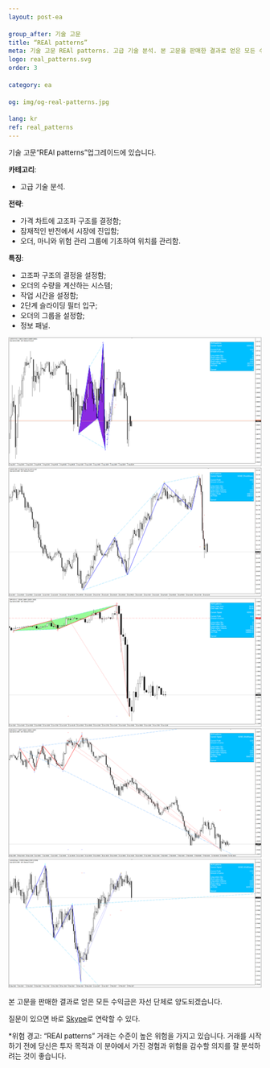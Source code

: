 ```yaml
---
layout: post-ea

group_after: 기술 고문 
title: “REAl patterns”
meta: 기술 고문 REAl patterns. 고급 기술 분석. 본 고문을 판매한 결과로 얻은 모든 수익금은 자선 단체로 양도되겠습니다.
logo: real_patterns.svg
order: 3

category: ea

og: img/og-real-patterns.jpg

lang: kr
ref: real_patterns
---
```


기술 고문“REAl patterns”업그레이드에 있습니다.


**카테고리**:
  - 고급 기술 분석.

**전략**:
  - 가격 차트에 고조파 구조를 결정함;
  - 잠재적인 반전에서 시장에 진입함;
  - 오더, 마니와 위험 관리 그룹에 기초하여 위치를 관리함.

**특징**:
  - 고조파 구조의 결정을 설정함;
  - 오더의 수량을 계산하는 시스템;
  - 작업 시간을 설정함;
  - 2단계 슬라이딩 필터 입구;
  - 오더의 그룹을 설정함;
  - 정보 패널.

<a data-fancybox="gallery" href="/img/ea/en/ENG - USDCHF M15 (2017).png"><img src="/img/ea/en/ENG - USDCHF M15 (2017).png" alt=""></a>
<a data-fancybox="gallery" href="/img/ea/en/ENG - USDJPY M30 (2017).png"><img src="/img/ea/en/ENG - USDJPY M30 (2017).png" alt=""></a>
<a data-fancybox="gallery" href="/img/ea/en/ENG - GBPUSD H1 (2016).png"><img src="/img/ea/en/ENG - GBPUSD H1 (2016).png" alt=""></a>
<a data-fancybox="gallery" href="/img/ea/en/ENG - EURUSD H4 (2010).png"><img src="/img/ea/en/ENG - EURUSD H4 (2010).png" alt=""></a>
<a data-fancybox="gallery" href="/img/ea/en/ENG - AUDUSD D1 (2016-2017).png"><img src="/img/ea/en/ENG - AUDUSD D1 (2016-2017).png" alt=""></a>

본 고문을 판매한 결과로 얻은 모든 수익금은 자선 단체로 양도되겠습니다.

질문이 있으면 바로 <a href="skype:chutkoy89?chat" target="_blank">Skype</a>로 연락할 수 있다.

*위험 경고: “REAl patterns” 거래는 수준이 높은 위험을 가지고 있습니다. 거래를 시작하기 전에 당신은 투자 목적과 이 분야에서 가진 경험과 위험을 감수할 의지를 잘 분석하려는 것이 좋습니다.
